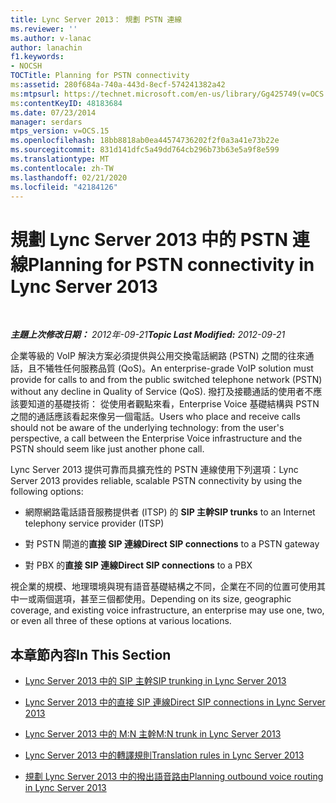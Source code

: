 ```yaml
---
title: Lync Server 2013： 規劃 PSTN 連線
ms.reviewer: ''
ms.author: v-lanac
author: lanachin
f1.keywords:
- NOCSH
TOCTitle: Planning for PSTN connectivity
ms:assetid: 280f684a-740a-443d-8ecf-574241382a42
ms:mtpsurl: https://technet.microsoft.com/en-us/library/Gg425749(v=OCS.15)
ms:contentKeyID: 48183684
ms.date: 07/23/2014
manager: serdars
mtps_version: v=OCS.15
ms.openlocfilehash: 18bb8818ab0ea44574736202f2f0a3a41e73b22e
ms.sourcegitcommit: 831d141dfc5a49dd764cb296b73b63e5a9f8e599
ms.translationtype: MT
ms.contentlocale: zh-TW
ms.lasthandoff: 02/21/2020
ms.locfileid: "42184126"
---
```

<div data-xmlns="http://www.w3.org/1999/xhtml">

<div class="topic" data-xmlns="http://www.w3.org/1999/xhtml" data-msxsl="urn:schemas-microsoft-com:xslt" data-cs="https://msdn.microsoft.com/">

<div data-asp="https://msdn2.microsoft.com/asp">

# <a name="planning-for-pstn-connectivity-in-lync-server-2013"></a><span data-ttu-id="e6efa-102">規劃 Lync Server 2013 中的 PSTN 連線</span><span class="sxs-lookup"><span data-stu-id="e6efa-102">Planning for PSTN connectivity in Lync Server 2013</span></span>

</div>

<div id="mainSection">

<div id="mainBody">

<span> </span>

<span data-ttu-id="e6efa-103">_**主題上次修改日期：** 2012年-09-21_</span><span class="sxs-lookup"><span data-stu-id="e6efa-103">_**Topic Last Modified:** 2012-09-21_</span></span>

<span data-ttu-id="e6efa-104">企業等級的 VoIP 解決方案必須提供與公用交換電話網路 (PSTN) 之間的往來通話，且不犧牲任何服務品質 (QoS)。</span><span class="sxs-lookup"><span data-stu-id="e6efa-104">An enterprise-grade VoIP solution must provide for calls to and from the public switched telephone network (PSTN) without any decline in Quality of Service (QoS).</span></span> <span data-ttu-id="e6efa-105">撥打及接聽通話的使用者不應該要知道的基礎技術： 從使用者觀點來看，Enterprise Voice 基礎結構與 PSTN 之間的通話應該看起來像另一個電話。</span><span class="sxs-lookup"><span data-stu-id="e6efa-105">Users who place and receive calls should not be aware of the underlying technology: from the user's perspective, a call between the Enterprise Voice infrastructure and the PSTN should seem like just another phone call.</span></span>

<span data-ttu-id="e6efa-106">Lync Server 2013 提供可靠而具擴充性的 PSTN 連線使用下列選項：</span><span class="sxs-lookup"><span data-stu-id="e6efa-106">Lync Server 2013 provides reliable, scalable PSTN connectivity by using the following options:</span></span>

  - <span data-ttu-id="e6efa-107">網際網路電話語音服務提供者 (ITSP) 的 **SIP 主幹**</span><span class="sxs-lookup"><span data-stu-id="e6efa-107">**SIP trunks** to an Internet telephony service provider (ITSP)</span></span>

  - <span data-ttu-id="e6efa-108">對 PSTN 閘道的**直接 SIP 連線**</span><span class="sxs-lookup"><span data-stu-id="e6efa-108">**Direct SIP connections** to a PSTN gateway</span></span>

  - <span data-ttu-id="e6efa-109">對 PBX 的**直接 SIP 連線**</span><span class="sxs-lookup"><span data-stu-id="e6efa-109">**Direct SIP connections** to a PBX</span></span>

<span data-ttu-id="e6efa-110">視企業的規模、地理環境與現有語音基礎結構之不同，企業在不同的位置可使用其中一或兩個選項，甚至三個都使用。</span><span class="sxs-lookup"><span data-stu-id="e6efa-110">Depending on its size, geographic coverage, and existing voice infrastructure, an enterprise may use one, two, or even all three of these options at various locations.</span></span>

<div>

## <a name="in-this-section"></a><span data-ttu-id="e6efa-111">本章節內容</span><span class="sxs-lookup"><span data-stu-id="e6efa-111">In This Section</span></span>

  - [<span data-ttu-id="e6efa-112">Lync Server 2013 中的 SIP 主幹</span><span class="sxs-lookup"><span data-stu-id="e6efa-112">SIP trunking in Lync Server 2013</span></span>](lync-server-2013-sip-trunking.md)

  - [<span data-ttu-id="e6efa-113">Lync Server 2013 中的直接 SIP 連線</span><span class="sxs-lookup"><span data-stu-id="e6efa-113">Direct SIP connections in Lync Server 2013</span></span>](lync-server-2013-direct-sip-connections.md)

  - [<span data-ttu-id="e6efa-114">Lync Server 2013 中的 M:N 主幹</span><span class="sxs-lookup"><span data-stu-id="e6efa-114">M:N trunk in Lync Server 2013</span></span>](lync-server-2013-m-n-trunk.md)

  - [<span data-ttu-id="e6efa-115">Lync Server 2013 中的轉譯規則</span><span class="sxs-lookup"><span data-stu-id="e6efa-115">Translation rules in Lync Server 2013</span></span>](lync-server-2013-translation-rules.md)

  - [<span data-ttu-id="e6efa-116">規劃 Lync Server 2013 中的撥出語音路由</span><span class="sxs-lookup"><span data-stu-id="e6efa-116">Planning outbound voice routing in Lync Server 2013</span></span>](lync-server-2013-planning-outbound-voice-routing.md)

</div>

</div>

<span> </span>

</div>

</div>

</div>

